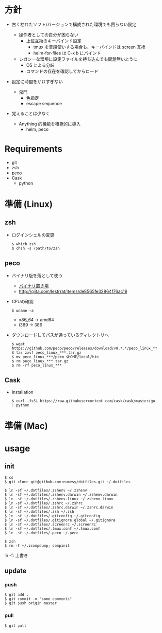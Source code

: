 # 方針
- 古く枯れたソフト/バージョンで構成された環境でも困らない設定
    - 操作者としての自分が困らない
        - 上位互換のキーバインド設定
            - tmux を普段使いする場合も、キーバインドは screen 互換
            - helm-for-files は C-x b にバインド
    - レガシーな環境に設定ファイルを持ち込んでも問題無いように
        - OS による分岐
        - コマンドの存在を確認してからロード

- 設定に時間をかけすぎない
    - 鬼門
        - 色指定
        - escape sequence

- 覚えることは少なく
    - Anything 的機能を積極的に導入
        - helm, peco

# Requirements
- git
- zsh
- peco
- Cask
    - python

# 準備 (Linux)

## zsh
- ログインシェルの変更

    ```shell
    $ which zsh
	$ chsh -s /path/to/zsh
	```

## peco
- バイナリ版を落として使う
    - [バイナリ置き場](https://github.com/peco/peco/releases)
	- http://qiita.com/lestrrat/items/de8565fe32864f76ac19

- CPUの確認

    ```shell
    $ uname -a
    ```
	
    - x86_64 -> amd64
    - i389 -> 386
	
- ダウンロードしてパスが通っているディレクトリへ
    ```shell
    $ wget https://github.com/peco/peco/releases/download/v0.*.*/peco_linux_***.tar.gz
    $ tar zxvf peco_linux_***.tar.gz
    $ mv peco_linux_***/peco $HOME/local/bin
    $ rm peco_linux_***.tar.gz
    $ rm -rf peco_linux_***
    ```

## Cask
- installation
    ```shell
	$ curl -fsSL https://raw.githubusercontent.com/cask/cask/master/go | python
	```

# 準備 (Mac)

# usage
## init
```shell
$ cd
$ git clone git@github.com:eumesy/dotfiles.git ~/.dotfiles

$ ln -sf ~/.dotfiles/.zshenv ~/.zshenv
$ ln -sf ~/.dotfiles/.zshenv.darwin ~/.zshenv.darwin
$ ln -sf ~/.dotfiles/.zshenv.linux ~/.zshenv.linux
$ ln -sf ~/.dotfiles/.zshrc ~/.zshrc
$ ln -sf ~/.dotfiles/.zshrc.darwin ~/.zshrc.darwin
$ ln -sf ~/.dotfiles/.zsh ~/.zsh
$ ln -sf ~/.dotfiles/.gitconfig ~/.gitconfig
$ ln -sf ~/.dotfiles/.gitignore.global ~/.gitignore
$ ln -sf ~/.dotfiles/.screenrc ~/.screenrc
$ ln -sf ~/.dotfiles/.tmux.conf ~/.tmux.conf
$ ln -sf ~/.dotfiles/.peco ~/.peco

$ zsh
$ rm -f ~/.zcompdump; compinit
```
ln -f: 上書き

## update
### push
```shell
$ git add .
$ git commit -m "some comments"
$ git push origin master
```

### pull
```shell
$ git pull
```
